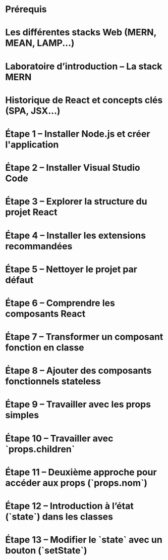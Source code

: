<h1 id="prerequis">Prérequis</h1>  
<h1 id="stack-web">Les différentes stacks Web (MERN, MEAN, LAMP...)</h1>  
<h1 id="intro-mern">Laboratoire d’introduction – La stack MERN</h1>  
<h1 id="historique-react">Historique de React et concepts clés (SPA, JSX...)</h1>  

<h1 id="etape1-node-install">Étape 1 – Installer Node.js et créer l'application</h1>  
<h1 id="etape2-vscode">Étape 2 – Installer Visual Studio Code</h1>  
<h1 id="etape3-structure">Étape 3 – Explorer la structure du projet React</h1>  
<h1 id="etape4-extensions">Étape 4 – Installer les extensions recommandées</h1>  
<h1 id="etape5-nettoyage">Étape 5 – Nettoyer le projet par défaut</h1>  
<h1 id="etape6-composants">Étape 6 – Comprendre les composants React</h1>  
<h1 id="etape7-fonction-classe">Étape 7 – Transformer un composant fonction en classe</h1>  
<h1 id="etape8-stateless">Étape 8 – Ajouter des composants fonctionnels stateless</h1>  
<h1 id="etape9-props">Étape 9 – Travailler avec les props simples</h1>  
<h1 id="etape10-props-children">Étape 10 – Travailler avec `props.children`</h1>  
<h1 id="etape11-props-alternatif">Étape 11 – Deuxième approche pour accéder aux props (`props.nom`)</h1>  
<h1 id="etape12-state-intro">Étape 12 – Introduction à l’état (`state`) dans les classes</h1>  
<h1 id="etape13-setstate">Étape 13 – Modifier le `state` avec un bouton (`setState`)</h1>  

